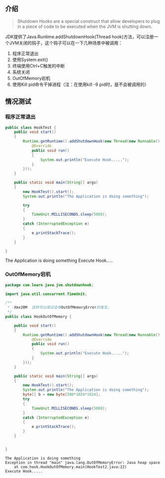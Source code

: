 
## 介绍

>Shutdown Hooks are a special construct that allow developers to plug in a piece of code to be executed when the JVM is shutting down.

JDK提供了Java.Runtime.addShutdownHook(Thread hook)方法，可以注册一个JVM关闭的钩子，这个钩子可以在一下几种场景中被调用：

1. 程序正常退出
2. 使用System.exit()
3. 终端使用Ctrl+C触发的中断
4. 系统关闭
5. OutOfMemory宕机
6. 使用Kill pid命令干掉进程（注：在使用kill -9 pid时，是不会被调用的）



## 情况测试

### 程序正常退出

```java
public class HookTest {
    public void start()
    {
        Runtime.getRuntime().addShutdownHook(new Thread(new Runnable() {
            @Override
            public void run()
            {
                System.out.println("Execute Hook.....");
            }
        }));
    }

    public static void main(String[] args)
    {
        new HookTest().start();
        System.out.println("The Application is doing something");

        try
        {
            TimeUnit.MILLISECONDS.sleep(5000);
        }
        catch (InterruptedException e)
        {
            e.printStackTrace();
        }
    }

}
```

The Application is doing something
Execute Hook.....



### OutOfMemory宕机

```java
package com.learn.java.jvm.shutdownhook;

import java.util.concurrent.TimeUnit;

/**
 * -Xmx20M  这样可以保证会有OutOfMemoryError的发生。
 */
public class HookOutOfMemory {

    public void start()
    {
        Runtime.getRuntime().addShutdownHook(new Thread(new Runnable() {
            @Override
            public void run()
            {
                System.out.println("Execute Hook.....");
            }
        }));
    }

    public static void main(String[] args)
    {
        new HookTest().start();
        System.out.println("The Application is doing something");
        byte[] b = new byte[500*1024*1024];
        try
        {
            TimeUnit.MILLISECONDS.sleep(5000);
        }
        catch (InterruptedException e)
        {
            e.printStackTrace();
        }
    }


}
```

```
The Application is doing something
Exception in thread "main" java.lang.OutOfMemoryError: Java heap space
	at com.hook.HookOutOfMemory.main(HookTest2.java:22)
Execute Hook.....
```




